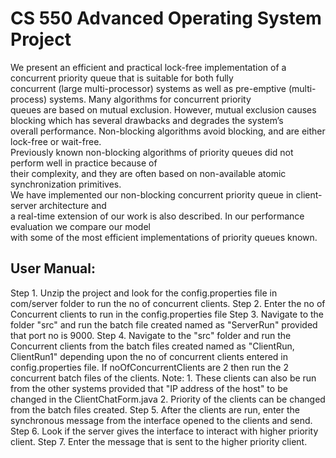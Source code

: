 # CS 550 Advanced Operating System Project
We present an efficient and practical lock-free implementation of a concurrent priority queue that is suitable for both fully <br>
concurrent (large multi-processor) systems as well as pre-emptive (multi-process) systems. Many algorithms for concurrent priority <br>
queues are based on mutual exclusion. However, mutual exclusion causes blocking which has several drawbacks and degrades the system’s <br>
overall performance. Non-blocking algorithms avoid blocking, and are either lock-free or wait-free. <br>
Previously known non-blocking algorithms of priority queues did not perform well in practice because of <br>
their complexity, and they are often based on non-available atomic synchronization primitives. <br>
We have implemented our non-blocking concurrent priority queue in client-server architecture and <br> 
a real-time extension of our work is also described. In our performance evaluation we compare our model <br>
with some of the most efficient implementations of priority queues known.

## User Manual: 
Step 1. Unzip the project and look for the config.properties file in com/server folder to run the no of concurrent clients. 
Step 2. Enter the no of Concurrent clients to run in the config.properties file 
Step 3. Navigate to the folder "src" and run the batch file created named as "ServerRun" provided that port no is 9000. 
Step 4. Navigate to the "src" folder and run the Concurrent clients from the batch files created named as "ClientRun, ClientRun1" depending upon the no of concurrent clients entered in config.properties file. If noOfConcurrentClients are 2 then run the 2 concurrent batch files of the clients. Note: 1. These clients can also be run from the other systems provided that "IP address of the host" to be changed in the ClientChatForm.java 2. Priority of the clients can be changed from the batch files created.
Step 5. After the clients are run, enter the synchronous message from the interface opened to the clients and send. 
Step 6. Look if the server gives the interface to interact with higher priority client. 
Step 7. Enter the message that is sent to the higher priority client.
